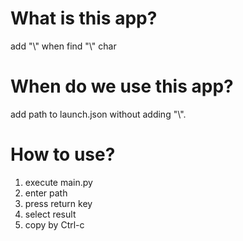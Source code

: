 # What is this app?
add "\\" when find "\\" char

# When do we use this app?
add path to launch.json without adding "\\".

# How to use?
1. execute main.py
2. enter path
3. press return key
4. select result
5. copy by Ctrl-c